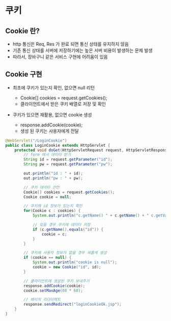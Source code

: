# 쿠키

## Cookie 란?

- http 통신은 Req, Res 가 완료 되면 통신 상태를 유지하지 않음
- 기존 통신 상태를 서버에 저장하기에는 높은 서버 비용이 발생하는 문제 발생
- 따라서, 장바구니 같은 서비스 구현에 어려움이 있음

## Cookie 구현

- 최초에 쿠키가 있는지 확인, 없으면 null 리턴
    - Cookie[] cookies = request.getCookies(); 
    - 클라이언트에서 받은 쿠키 배열로 저장 및 확인

- 쿠키가 있으면 재활용, 없으면 cookie 생성
  - response.addCookie(cookie);
  - 생성 된 쿠키는 사용자에게 전달

```java
@WebServlet("/LoginCookie")
public class LoginCookie extends HttpServlet {
    protected void doGet(HttpServletRequest request, HttpServletResponse response) throws ServletException, IOException {
        // form 에서 데이터 받기
        String id = request.getParameter("id");
        String pw = request.getParameter("pw");

        out.println("id : " + id);
        out.println("pw : " + pw);

        // 쿠키 데이터 선언
        Cookie[] cookies = request.getCookies();
        Cookie cookie = null;

        // 쿠키에 id 정보가 있는지 확인
        for(Cookie c : cookies) {
            System.out.println("c.getName() " + c.getName() + " c.getValue() " + c.getValue());

            // 있을 경우 쿠키에 데이터 저장
            if (c.getName().equals("id")) {
                cookie = c;
            }
        }

        // 쿠키에 사용자 정보가 없을 경우 새롭게 생성
        if (cookie == null) {
            System.out.println("cookie is null");
            cookie = new Cookie("id", id);
        }

        // 클라이언트에 생성된 쿠키 보내주기
        response.addCookie(cookie);
        cookie.setMaxAge(60 * 60);

        // 페이지 리다이렉트
        response.sendRedirect("loginCookieOk.jsp");
    }    
}
```
